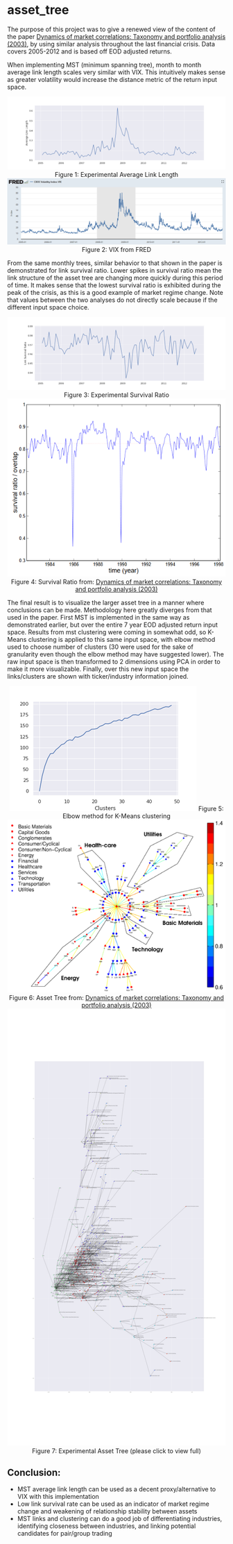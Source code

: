 # asset_tree

The purpose of this project was to give a renewed view of the content of the paper [Dynamics of market correlations: Taxonomy and portfolio analysis (2003)](https://arxiv.org/abs/cond-mat/0302546), by using similar analysis throughout the last financial crisis. Data covers 2005-2012 and is based off EOD adjusted returns.

When implementing MST (minimum spanning tree), month to month average link length scales very similar with VIX. This intuitively makes sense as greater volatility would increase the distance metric of the return input space.

<div align="center">
  
![alt text](https://github.com/kark23/asset_tree/blob/master/figs/link_l.png?raw=true)
Figure 1: Experimental Average Link Length
![alt text](https://github.com/kark23/asset_tree/blob/master/figs/vix.PNG?raw=true)
Figure 2: VIX from FRED

</div>

From the same monthly trees, similar behavior to that shown in the paper is demonstrated for link survival ratio. Lower spikes in survival ratio mean the link structure of the asset tree are changing more quickly during this period of time. It makes sense that the lowest survival ratio is exhibited during the peak of the crisis, as this is a good example of market regime change. Note that values between the two analyses do not directly scale because if the different input space choice.

<div align="center">
  
![alt text](https://github.com/kark23/asset_tree/blob/master/figs/surv.png?raw=true)
Figure 3: Experimental Survival Ratio
![alt text](https://github.com/kark23/asset_tree/blob/master/figs/surv_ratio.PNG?raw=true)
Figure 4: Survival Ratio from: [Dynamics of market correlations: Taxonomy and portfolio analysis (2003)](https://arxiv.org/abs/cond-mat/0302546)

</div>

The final result is to visualize the larger asset tree in a manner where conclusions can be made. Methodology here greatly diverges from that used in the paper. First MST is implemented in the same way as demonstrated earlier, but over the entire 7 year EOD adjusted return input space. Results from mst clustering were coming in somewhat odd, so K-Means clustering is applied to this same input space, with elbow method used to choose number of clusters (30 were used for the sake of granularity even though the elbow method may have suggested lower). The raw input space is then transformed to 2 dimensions using PCA in order to make it more visualizable. Finally, over this new input space the links/clusters are shown with ticker/industry information joined.

<div align="center">

![alt text](https://github.com/kark23/asset_tree/blob/master/figs/elbow.png?raw=true)
Figure 5: Elbow method for K-Means clustering
![alt text](https://github.com/kark23/asset_tree/blob/master/figs/topology_tree.PNG?raw=true)
Figure 6: Asset Tree from: [Dynamics of market correlations: Taxonomy and portfolio analysis (2003)](https://arxiv.org/abs/cond-mat/0302546)
![alt text](https://github.com/kark23/asset_tree/blob/master/figs/full_tree.png?raw=true)
Figure 7: Experimental Asset Tree (please click to view full)

</div>

## Conclusion:
* MST average link length can be used as a decent proxy/alternative to VIX with this implementation
* Low link survival rate can be used as an indicator of market regime change and weakening of relationship stability between assets
* MST links and clustering can do a good job of differentiating industries, identifying closeness between industries, and linking potential candidates for pair/group trading
